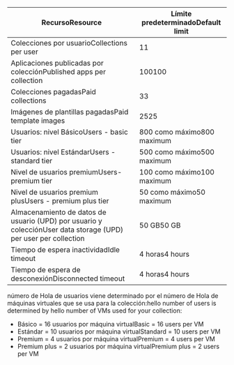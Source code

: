 
| <span data-ttu-id="e4529-101">Recurso</span><span class="sxs-lookup"><span data-stu-id="e4529-101">Resource</span></span> | <span data-ttu-id="e4529-102">Límite predeterminado</span><span class="sxs-lookup"><span data-stu-id="e4529-102">Default limit</span></span> |
| --- | --- |
| <span data-ttu-id="e4529-103">Colecciones por usuario</span><span class="sxs-lookup"><span data-stu-id="e4529-103">Collections per user</span></span> |<span data-ttu-id="e4529-104">1</span><span class="sxs-lookup"><span data-stu-id="e4529-104">1</span></span> |
| <span data-ttu-id="e4529-105">Aplicaciones publicadas por colección</span><span class="sxs-lookup"><span data-stu-id="e4529-105">Published apps per collection</span></span> |<span data-ttu-id="e4529-106">100</span><span class="sxs-lookup"><span data-stu-id="e4529-106">100</span></span> |
| <span data-ttu-id="e4529-107">Colecciones pagadas</span><span class="sxs-lookup"><span data-stu-id="e4529-107">Paid collections</span></span> |<span data-ttu-id="e4529-108">3</span><span class="sxs-lookup"><span data-stu-id="e4529-108">3</span></span> |
| <span data-ttu-id="e4529-109">Imágenes de plantillas pagadas</span><span class="sxs-lookup"><span data-stu-id="e4529-109">Paid template images</span></span> |<span data-ttu-id="e4529-110">25</span><span class="sxs-lookup"><span data-stu-id="e4529-110">25</span></span> |
| <span data-ttu-id="e4529-111">Usuarios: nivel Básico</span><span class="sxs-lookup"><span data-stu-id="e4529-111">Users - basic tier</span></span> |<span data-ttu-id="e4529-112">800 como máximo</span><span class="sxs-lookup"><span data-stu-id="e4529-112">800 maximum</span></span> |
| <span data-ttu-id="e4529-113">Usuarios: nivel Estándar</span><span class="sxs-lookup"><span data-stu-id="e4529-113">Users - standard tier</span></span> |<span data-ttu-id="e4529-114">500 como máximo</span><span class="sxs-lookup"><span data-stu-id="e4529-114">500 maximum</span></span> |
| <span data-ttu-id="e4529-115">Nivel de usuarios premium</span><span class="sxs-lookup"><span data-stu-id="e4529-115">Users- premium tier</span></span> |<span data-ttu-id="e4529-116">100 como máximo</span><span class="sxs-lookup"><span data-stu-id="e4529-116">100 maximum</span></span> |
| <span data-ttu-id="e4529-117">Nivel de usuarios premium plus</span><span class="sxs-lookup"><span data-stu-id="e4529-117">Users - premium plus tier</span></span> |<span data-ttu-id="e4529-118">50 como máximo</span><span class="sxs-lookup"><span data-stu-id="e4529-118">50 maximum</span></span> |
| <span data-ttu-id="e4529-119">Almacenamiento de datos de usuario (UPD) por usuario y colección</span><span class="sxs-lookup"><span data-stu-id="e4529-119">User data storage (UPD) per user per collection</span></span> |<span data-ttu-id="e4529-120">50 GB</span><span class="sxs-lookup"><span data-stu-id="e4529-120">50 GB</span></span> |
| <span data-ttu-id="e4529-121">Tiempo de espera inactividad</span><span class="sxs-lookup"><span data-stu-id="e4529-121">Idle timeout</span></span> |<span data-ttu-id="e4529-122">4 horas</span><span class="sxs-lookup"><span data-stu-id="e4529-122">4 hours</span></span> |
| <span data-ttu-id="e4529-123">Tiempo de espera de desconexión</span><span class="sxs-lookup"><span data-stu-id="e4529-123">Disconnected timeout</span></span> |<span data-ttu-id="e4529-124">4 horas</span><span class="sxs-lookup"><span data-stu-id="e4529-124">4 hours</span></span> |

<span data-ttu-id="e4529-125">número de Hola de usuarios viene determinado por el número de Hola de máquinas virtuales que se usa para la colección:</span><span class="sxs-lookup"><span data-stu-id="e4529-125">hello number of users is determined by hello number of VMs used for your collection:</span></span>

* <span data-ttu-id="e4529-126">Básico = 16 usuarios por máquina virtual</span><span class="sxs-lookup"><span data-stu-id="e4529-126">Basic = 16 users per VM</span></span>
* <span data-ttu-id="e4529-127">Estándar = 10 usuarios por máquina virtual</span><span class="sxs-lookup"><span data-stu-id="e4529-127">Standard = 10 users per VM</span></span>
* <span data-ttu-id="e4529-128">Premium = 4 usuarios por máquina virtual</span><span class="sxs-lookup"><span data-stu-id="e4529-128">Premium = 4 users per VM</span></span>
* <span data-ttu-id="e4529-129">Premium plus = 2 usuarios por máquina virtual</span><span class="sxs-lookup"><span data-stu-id="e4529-129">Premium plus = 2 users per VM</span></span>

